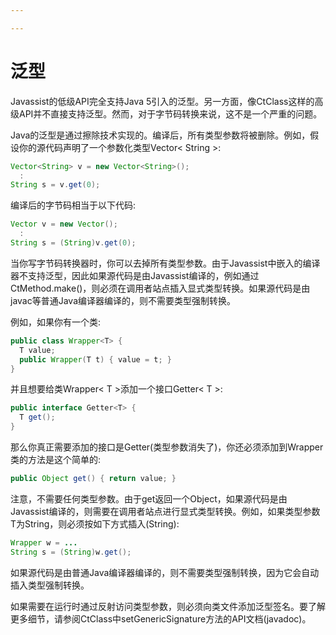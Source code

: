 ```yaml
---

---
```


# 泛型

Javassist的低级API完全支持Java 5引入的泛型。另一方面，像CtClass这样的高级API并不直接支持泛型。然而，对于字节码转换来说，这不是一个严重的问题。

Java的泛型是通过擦除技术实现的。编译后，所有类型参数将被删除。例如，假设你的源代码声明了一个参数化类型Vector< String >:
```java
Vector<String> v = new Vector<String>();
  :
String s = v.get(0);
```
编译后的字节码相当于以下代码:
```java
Vector v = new Vector();
  :
String s = (String)v.get(0);
```
当你写字节码转换器时，你可以去掉所有类型参数。由于Javassist中嵌入的编译器不支持泛型，因此如果源代码是由Javassist编译的，例如通过CtMethod.make()，则必须在调用者站点插入显式类型转换。如果源代码是由javac等普通Java编译器编译的，则不需要类型强制转换。

例如，如果你有一个类:
```java
public class Wrapper<T> {
  T value;
  public Wrapper(T t) { value = t; }
}
```
并且想要给类Wrapper< T >添加一个接口Getter< T >:
```java
public interface Getter<T> {
  T get();
}
```
那么你真正需要添加的接口是Getter(类型参数<T>消失了)，你还必须添加到Wrapper类的方法是这个简单的:
```java
public Object get() { return value; }
```
注意，不需要任何类型参数。由于get返回一个Object，如果源代码是由Javassist编译的，则需要在调用者站点进行显式类型转换。例如，如果类型参数T为String，则必须按如下方式插入(String):
```java
Wrapper w = ...
String s = (String)w.get();
```
如果源代码是由普通Java编译器编译的，则不需要类型强制转换，因为它会自动插入类型强制转换。

如果需要在运行时通过反射访问类型参数，则必须向类文件添加泛型签名。要了解更多细节，请参阅CtClass中setGenericSignature方法的API文档(javadoc)。











